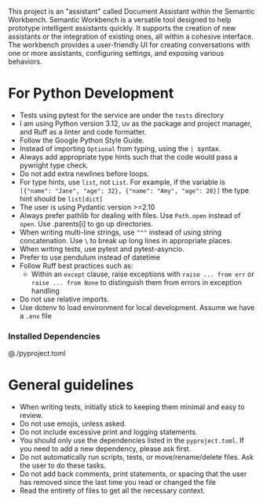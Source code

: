 This project is an "assistant" called Document Assistant within the Semantic Workbench.
Semantic Workbench is a versatile tool designed to help prototype intelligent assistants quickly.
It supports the creation of new assistants or the integration of existing ones, all within a cohesive interface.
The workbench provides a user-friendly UI for creating conversations with one or more assistants, configuring settings, and exposing various behaviors.

# For Python Development
- Tests using pytest for the service are under the `tests` directory
- I am using Python version 3.12, uv as the package and project manager, and Ruff as a linter and code formatter.
- Follow the Google Python Style Guide.
- Instead of importing `Optional` from typing, using the `| `syntax.
- Always add appropriate type hints such that the code would pass a pywright type check.
- Do not add extra newlines before loops.
- For type hints, use `list`, not `List`. For example, if the variable is `[{"name": "Jane", "age": 32}, {"name": "Amy", "age": 28}]` the type hint should be `list[dict]`
- The user is using Pydantic version >=2.10
- Always prefer pathlib for dealing with files. Use `Path.open` instead of `open`. Use .parents[i] to go up directories.
- When writing multi-line strings, use `"""` instead of using string concatenation. Use `\` to break up long lines in appropriate places.
- When writing tests, use pytest and pytest-asyncio.
- Prefer to use pendulum instead of datetime
- Follow Ruff best practices such as:
  - Within an `except` clause, raise exceptions with `raise ... from err` or `raise ... from None` to distinguish them from errors in exception handling
- Do not use relative imports.
- Use dotenv to load environment for local development. Assume we have a `.env` file

### Installed Dependencies
@./pyproject.toml

# General guidelines
- When writing tests, initially stick to keeping them minimal and easy to review.
- Do not use emojis, unless asked.
- Do not include excessive print and logging statements.
- You should only use the dependencies listed in the `pyproject.toml`. If you need to add a new dependency, please ask first.
- Do not automatically run scripts, tests, or move/rename/delete files. Ask the user to do these tasks.
- Do not add back comments, print statements, or spacing that the user has removed since the last time you read or changed the file
- Read the entirety of files to get all the necessary context.
